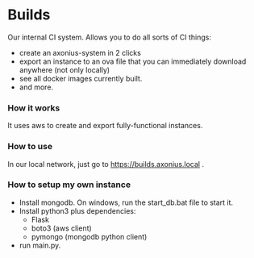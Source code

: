 # Builds #

Our internal CI system. Allows you to do all sorts of CI things:
* create an axonius-system in 2 clicks
* export an instance to an ova file that you can immediately download anywhere (not only locally)
* see all docker images currently built.
* and more.

### How it works ###
It uses aws to create and export fully-functional instances.

### How to use ###
In our local network, just go to https://builds.axonius.local .

### How to setup my own instance ###
* Install mongodb. On windows, run the start_db.bat file to start it.
* Install python3 plus dependencies:
	* Flask
	* boto3 (aws client)
	* pymongo (mongodb python client)
* run main.py.